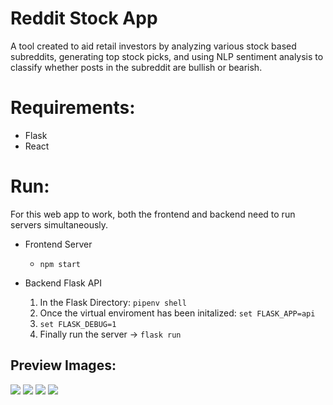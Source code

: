 # Reddit Stock App
A tool created to aid retail investors by analyzing various stock based subreddits, generating top stock picks, and using NLP sentiment analysis to classify whether posts in the subreddit are bullish or bearish.



# Requirements:
- Flask 
- React

# Run:
For this web app to work, both the frontend and backend need to run servers simultaneously.

- Frontend Server
   - ```npm start ```


- Backend Flask API
   1. In the Flask Directory: ```pipenv shell ```
   2. Once the virtual enviroment has been initalized:  ```set FLASK_APP=api```
   3. ```set FLASK_DEBUG=1```
   4. Finally run the server  -> ```flask run``` 

##  Preview Images:


<p float="left">
  <img src="https://raw.githubusercontent.com/RonanAlmeida/stock-analysis-hackaton/main/design_assets/mbuddy1.png">
<img src="https://raw.githubusercontent.com/RonanAlmeida/stock-analysis-hackaton/main/design_assets/mbuddy2.png">
<img src="https://raw.githubusercontent.com/RonanAlmeida/stock-analysis-hackaton/main/design_assets/mbuddy3.png">
<img src="https://raw.githubusercontent.com/RonanAlmeida/stock-analysis-hackaton/main/design_assets/mbuddy4.png">

 </p>
